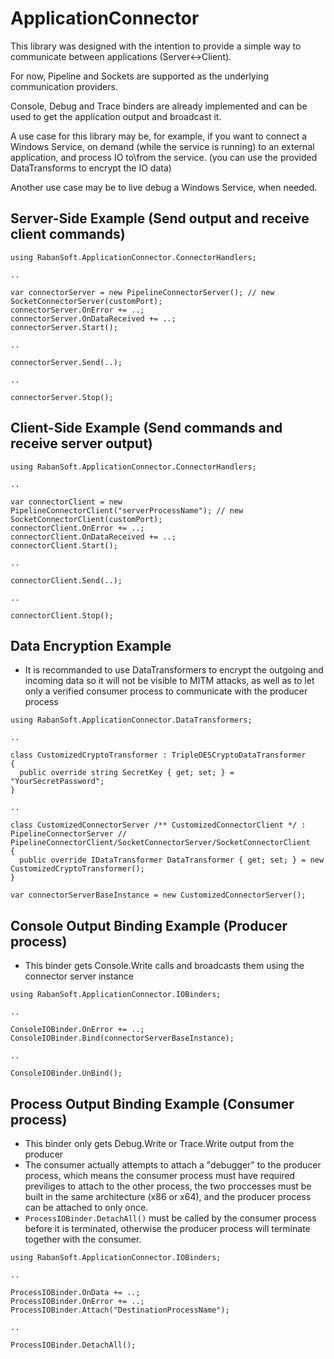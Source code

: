 # ApplicationConnector
This library was designed with the intention to provide a simple way to communicate between applications (Server<->Client).

For now, Pipeline and Sockets are supported as the underlying communication providers.


Console, Debug and Trace binders are already implemented and can be used to get the application output and broadcast it.

A use case for this library may be, for example, if you want to connect a Windows Service, on demand (while the service is running) to an external application, and process IO to\from the service. (you can use the provided DataTransforms to encrypt the IO data)

Another use case may be to live debug a Windows Service, when needed.

## Server-Side Example (Send output and receive client commands)
```
using RabanSoft.ApplicationConnector.ConnectorHandlers;

..

var connectorServer = new PipelineConnectorServer(); // new SocketConnectorServer(customPort);
connectorServer.OnError += ..;
connectorServer.OnDataReceived += ..;
connectorServer.Start();

..

connectorServer.Send(..);

..

connectorServer.Stop();
```

## Client-Side Example (Send commands and receive server output)
```
using RabanSoft.ApplicationConnector.ConnectorHandlers;

..

var connectorClient = new PipelineConnectorClient("serverProcessName"); // new SocketConnectorClient(customPort);
connectorClient.OnError += ..;
connectorClient.OnDataReceived += ..;
connectorClient.Start();

..

connectorClient.Send(..);

..

connectorClient.Stop();
```

## Data Encryption Example
* It is recommanded to use DataTransformers to encrypt the outgoing and incoming data so it will not be visible to MITM attacks, as well as to let only a verified consumer process to communicate with the producer process
```
using RabanSoft.ApplicationConnector.DataTransformers;

..

class CustomizedCryptoTransformer : TripleDESCryptoDataTransformer
{
  public override string SecretKey { get; set; } = "YourSecretPassword";
}

..

class CustomizedConnectorServer /** CustomizedConnectorClient */ : PipelineConnectorServer // PipelineConnectorClient/SocketConnectorServer/SocketConnectorClient
{
  public override IDataTransformer DataTransformer { get; set; } = new CustomizedCryptoTransformer();
}

var connectorServerBaseInstance = new CustomizedConnectorServer();
```

## Console Output Binding Example (Producer process)
* This binder gets Console.Write calls and broadcasts them using the connector server instance
```
using RabanSoft.ApplicationConnector.IOBinders;

..

ConsoleIOBinder.OnError += ..;
ConsoleIOBinder.Bind(connectorServerBaseInstance);

..

ConsoleIOBinder.UnBind();
```

## Process Output Binding Example (Consumer process)
* This binder only gets Debug.Write or Trace.Write output from the producer
* The consumer actually attempts to attach a "debugger" to the producer process, which means the consumer process must have required previliges to attach to the other process, the two proccesses must be built in the same architecture (x86 or x64), and the producer process can be attached to only once.
* <code>ProcessIOBinder.DetachAll()</code> must be called by the consumer process before it is terminated, otherwise the producer process will terminate together with the consumer.
```
using RabanSoft.ApplicationConnector.IOBinders;

..

ProcessIOBinder.OnData += ..;
ProcessIOBinder.OnError += ..;
ProcessIOBinder.Attach("DestinationProcessName");

..

ProcessIOBinder.DetachAll();
```
